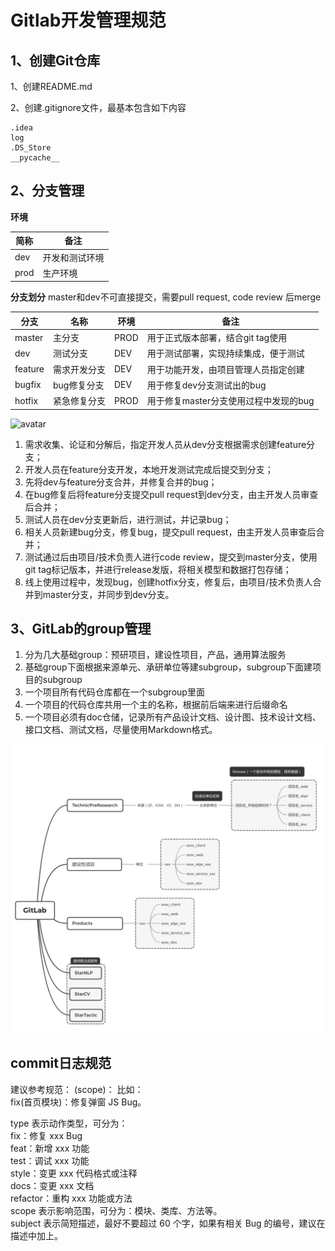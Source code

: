 # Gitlab开发管理规范
## 1、创建Git仓库
1、创建README.md

2、创建.gitignore文件，最基本包含如下内容

```plainText
.idea
log
.DS_Store
__pycache__
```
## 2、分支管理
**环境**

|简称|备注|
|---|---|
|dev|开发和测试环境|
|prod|生产环境|

**分支划分**
master和dev不可直接提交，需要pull request, code review 后merge

|分支|名称|环境|备注|
|---|---|---|---|
|master|主分支|PROD|用于正式版本部署，结合git tag使用|
|dev|测试分支|DEV|用于测试部署，实现持续集成，便于测试|
|feature|需求开发分支|DEV|用于功能开发，由项目管理人员指定创建|
|bugfix|bug修复分支|DEV|用于修复dev分支测试出的bug|
|hotfix|紧急修复分支|PROD|用于修复master分支使用过程中发现的bug|

![avatar](../../../imgs/git_dev_process.png)

1. 需求收集、论证和分解后，指定开发人员从dev分支根据需求创建feature分支；
2. 开发人员在feature分支开发，本地开发测试完成后提交到分支；
3. 先将dev与feature分支合并，并修复合并的bug；
4. 在bug修复后将feature分支提交pull request到dev分支，由主开发人员审查后合并；
5. 测试人员在dev分支更新后，进行测试，并记录bug；
6. 相关人员新建bug分支，修复bug，提交pull request，由主开发人员审查后合并；
7. 测试通过后由项目/技术负责人进行code review，提交到master分支，使用git tag标记版本，并进行release发版，将相关模型和数据打包存储；
8. 线上使用过程中，发现bug，创建hotfix分支，修复后，由项目/技术负责人合并到master分支，并同步到dev分支。

## 3、GitLab的group管理

1. 分为几大基础group：预研项目，建设性项目，产品，通用算法服务
2. 基础group下面根据来源单元、承研单位等建subgroup，subgroup下面建项目的subgroup
3. 一个项目所有代码仓库都在一个subgroup里面
4. 一个项目的代码仓库共用一个主的名称，根据前后端来进行后缀命名
5. 一个项目必须有doc仓储，记录所有产品设计文档、设计图、技术设计文档、接口文档、测试文档，尽量使用Markdown格式。

![avatar](./imgs/git_proj.png)


## commit日志规范

建议参考规范：
<type>(scope)：<subject>
比如：<br>
fix(首页模块)：修复弹窗 JS Bug。<br>

type 表示动作类型，可分为：<br>
fix：修复 xxx Bug<br>
feat：新增 xxx 功能 <br>
test：调试 xxx 功能 <br>
style：变更 xxx 代码格式或注释 <br>
docs：变更 xxx 文档 <br>
refactor：重构 xxx 功能或方法 <br>
scope 表示影响范围，可分为：模块、类库、方法等。 <br>
subject 表示简短描述，最好不要超过 60 个字，如果有相关 Bug 的编号，建议在描述中加上。<br>

